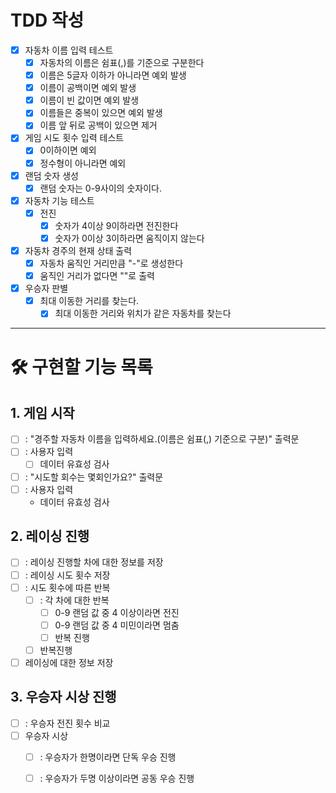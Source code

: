 # TDD 작성
- [x] 자동차 이름 입력 테스트
    - [x] 자동차의 이름은 쉼표(,)를 기준으로 구분한다
    - [x] 이름은 5글자 이하가 아니라면 예외 발생
    - [x] 이름이 공백이면 예외 발생
    - [x] 이름이 빈 값이면 예외 발생
    - [x] 이름들은 중복이 있으면 예외 발생
    - [x] 이름 앞 뒤로 공백이 있으면 제거
- [x] 게임 시도 횟수 입력 테스트
    - [x] 0이하이면 예외
    - [x] 정수형이 아니라면 예외
- [x] 랜덤 숫자 생성
    - [x] 랜덤 숫자는 0-9사이의 숫자이다.
- [x] 자동차 기능 테스트
    - [x] 전진
        - [x] 숫자가 4이상 9이하라면 전진한다
        - [x] 숫자가 0이상 3이하라면 움직이지 않는다
- [x] 자동차 경주의 현재 상태 출력
    - [x] 자동차 움직인 거리만큼 "-"로 생성한다
    - [x] 움직인 거리가 없다면 ""로 출력
- [x] 우승자 판별
    - [x] 최대 이동한 거리를 찾는다.
        - [x] 최대 이동한 거리와 위치가 같은 자동차를 찾는다

---
# 🛠️ 구현할 기능 목록
## 1. 게임 시작
- [ ] : "경주할 자동차 이름을 입력하세요.(이름은 쉼표(,) 기준으로 구분)" 출력문
- [ ] : 사용자 입력
    - [ ] 데이터 유효성 검사
- [ ] : "시도할 회수는 몇회인가요?" 출력문
- [ ] : 사용자 입력
    - 데이터 유효성 검사
## 2. 레이싱 진행
- [ ] : 레이싱 진행할 차에 대한 정보를 저장
- [ ] : 레이싱 시도 횟수 저장
- [ ] : 시도 횟수에 따른 반복
    - [ ] : 각 차에 대한 반복
        - [ ] 0-9 랜덤 값 중 4 이상이라면 전진
        - [ ] 0-9 랜덤 값 중 4 미민이라면 멈춤
        - [ ] 반복 진행
    - [ ] 반복진행
- [ ] 레이싱에 대한 정보 저장

## 3. 우승자 시상 진행
- [ ] : 우승자 전진 횟수 비교
- [ ] 우승자 시상
    - [ ] : 우승자가 한명이라면 단독 우승 진행
    - [ ] : 우승자가 두명 이상이라면 공동 우승 진행

